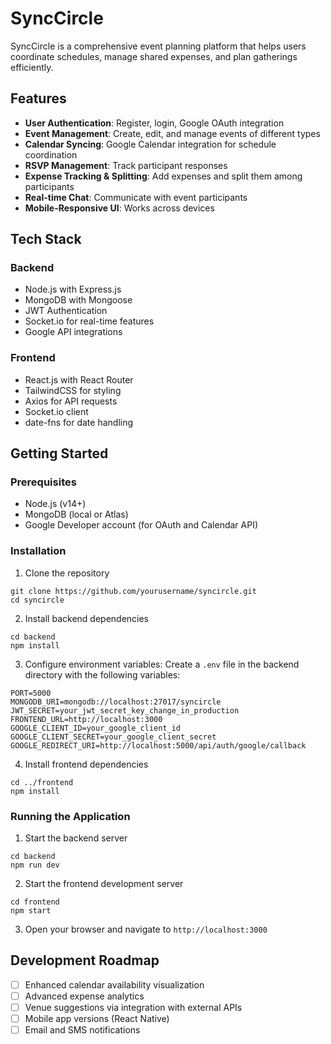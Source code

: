 # SyncCircle

SyncCircle is a comprehensive event planning platform that helps users coordinate schedules, manage shared expenses, and plan gatherings efficiently.

## Features

- **User Authentication**: Register, login, Google OAuth integration
- **Event Management**: Create, edit, and manage events of different types
- **Calendar Syncing**: Google Calendar integration for schedule coordination
- **RSVP Management**: Track participant responses
- **Expense Tracking & Splitting**: Add expenses and split them among participants
- **Real-time Chat**: Communicate with event participants
- **Mobile-Responsive UI**: Works across devices

## Tech Stack

### Backend
- Node.js with Express.js
- MongoDB with Mongoose
- JWT Authentication
- Socket.io for real-time features
- Google API integrations

### Frontend
- React.js with React Router
- TailwindCSS for styling
- Axios for API requests
- Socket.io client
- date-fns for date handling

## Getting Started

### Prerequisites

- Node.js (v14+)
- MongoDB (local or Atlas)
- Google Developer account (for OAuth and Calendar API)

### Installation

1. Clone the repository
```
git clone https://github.com/yourusername/syncircle.git
cd syncircle
```

2. Install backend dependencies
```
cd backend
npm install
```

3. Configure environment variables: Create a `.env` file in the backend directory with the following variables:
```
PORT=5000
MONGODB_URI=mongodb://localhost:27017/syncircle
JWT_SECRET=your_jwt_secret_key_change_in_production
FRONTEND_URL=http://localhost:3000
GOOGLE_CLIENT_ID=your_google_client_id
GOOGLE_CLIENT_SECRET=your_google_client_secret
GOOGLE_REDIRECT_URI=http://localhost:5000/api/auth/google/callback
```

4. Install frontend dependencies
```
cd ../frontend
npm install
```

### Running the Application

1. Start the backend server
```
cd backend
npm run dev
```

2. Start the frontend development server
```
cd frontend
npm start
```

3. Open your browser and navigate to `http://localhost:3000`

## Development Roadmap

- [ ] Enhanced calendar availability visualization
- [ ] Advanced expense analytics
- [ ] Venue suggestions via integration with external APIs
- [ ] Mobile app versions (React Native)
- [ ] Email and SMS notifications 